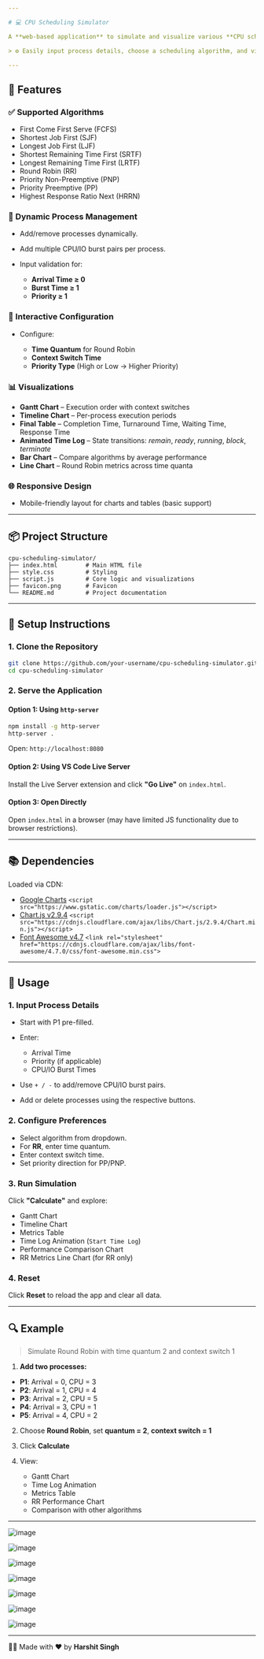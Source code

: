 ```yaml
---

# 💻 CPU Scheduling Simulator

A **web-based application** to simulate and visualize various **CPU scheduling algorithms**, built with **HTML, CSS, JavaScript**, and visualized using **Google Charts** and **Chart.js**.

> ⚙️ Easily input process details, choose a scheduling algorithm, and visualize the CPU execution using **Gantt charts**, **timeline charts**, **performance comparisons**, and **animated process state transitions**.

---
```


## 🚀 Features

### ✅ Supported Algorithms

* First Come First Serve (FCFS)
* Shortest Job First (SJF)
* Longest Job First (LJF)
* Shortest Remaining Time First (SRTF)
* Longest Remaining Time First (LRTF)
* Round Robin (RR)
* Priority Non-Preemptive (PNP)
* Priority Preemptive (PP)
* Highest Response Ratio Next (HRRN)

### 🔧 Dynamic Process Management

* Add/remove processes dynamically.
* Add multiple CPU/IO burst pairs per process.
* Input validation for:

  * **Arrival Time ≥ 0**
  * **Burst Time ≥ 1**
  * **Priority ≥ 1**

### 🧩 Interactive Configuration

* Configure:

  * **Time Quantum** for Round Robin
  * **Context Switch Time**
  * **Priority Type** (High or Low → Higher Priority)

### 📊 Visualizations

* **Gantt Chart** – Execution order with context switches
* **Timeline Chart** – Per-process execution periods
* **Final Table** – Completion Time, Turnaround Time, Waiting Time, Response Time
* **Animated Time Log** – State transitions: *remain*, *ready*, *running*, *block*, *terminate*
* **Bar Chart** – Compare algorithms by average performance
* **Line Chart** – Round Robin metrics across time quanta

### 🌐 Responsive Design

* Mobile-friendly layout for charts and tables (basic support)

---

## 📦 Project Structure

```
cpu-scheduling-simulator/
├── index.html        # Main HTML file
├── style.css         # Styling
├── script.js         # Core logic and visualizations
├── favicon.png       # Favicon
└── README.md         # Project documentation
```

---

## 🧪 Setup Instructions

### 1. Clone the Repository

```bash
git clone https://github.com/your-username/cpu-scheduling-simulator.git
cd cpu-scheduling-simulator
```

### 2. Serve the Application

#### Option 1: Using `http-server`

```bash
npm install -g http-server
http-server .
```

Open: `http://localhost:8080`

#### Option 2: Using VS Code Live Server

Install the Live Server extension and click **"Go Live"** on `index.html`.

#### Option 3: Open Directly

Open `index.html` in a browser (may have limited JS functionality due to browser restrictions).

---

## 📚 Dependencies

Loaded via CDN:

* [Google Charts](https://developers.google.com/chart)
  `<script src="https://www.gstatic.com/charts/loader.js"></script>`
* [Chart.js v2.9.4](https://www.chartjs.org/)
  `<script src="https://cdnjs.cloudflare.com/ajax/libs/Chart.js/2.9.4/Chart.min.js"></script>`
* [Font Awesome v4.7](https://fontawesome.com/v4.7.0/)
  `<link rel="stylesheet" href="https://cdnjs.cloudflare.com/ajax/libs/font-awesome/4.7.0/css/font-awesome.min.css">`

---

## 🔧 Usage

### 1. Input Process Details

* Start with P1 pre-filled.
* Enter:

  * Arrival Time
  * Priority (if applicable)
  * CPU/IO Burst Times
* Use `+ / -` to add/remove CPU/IO burst pairs.
* Add or delete processes using the respective buttons.

### 2. Configure Preferences

* Select algorithm from dropdown.
* For **RR**, enter time quantum.
* Enter context switch time.
* Set priority direction for PP/PNP.

### 3. Run Simulation

Click **"Calculate"** and explore:

* Gantt Chart
* Timeline Chart
* Metrics Table
* Time Log Animation (`Start Time Log`)
* Performance Comparison Chart
* RR Metrics Line Chart (for RR only)

### 4. Reset

Click **Reset** to reload the app and clear all data.

---

## 🔍 Example

> Simulate Round Robin with time quantum 2 and context switch 1

1. **Add two processes:**

* **P1**: Arrival = 0, CPU = 3
* **P2**: Arrival = 1, CPU = 4
* **P3**: Arrival = 2, CPU = 5
* **P4**: Arrival = 3, CPU = 1
* **P5**: Arrival = 4, CPU = 2

2. Choose **Round Robin**, set **quantum = 2**, **context switch = 1**
3. Click **Calculate**
4. View:

   * Gantt Chart
   * Time Log Animation
   * Metrics Table
   * RR Performance Chart
   * Comparison with other algorithms

---
![image](https://github.com/user-attachments/assets/a23ecc72-c815-44c7-b4e9-9838361eff36)

![image](https://github.com/user-attachments/assets/68577d90-4027-44d3-9c05-14f8bd99121d)

![image](https://github.com/user-attachments/assets/07e5e3cf-35ee-4da1-a301-0913dc8613c9)

![image](https://github.com/user-attachments/assets/e4e18463-7219-4c03-8912-49627870d911)

![image](https://github.com/user-attachments/assets/27e7b83c-4a39-45ed-a568-eb36dfb7d922)

![image](https://github.com/user-attachments/assets/6bc54cd0-647f-4223-8341-98069151aa37)

![image](https://github.com/user-attachments/assets/780783ae-fc5f-432e-b0be-4733aa775402)


---

👨‍💻 Made with ❤️ by **Harshit Singh**


